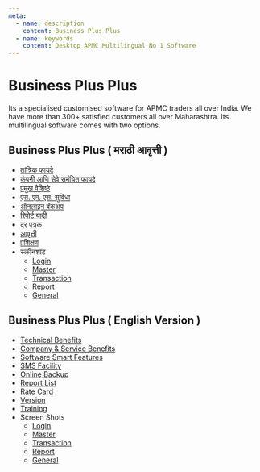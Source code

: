 ```yaml
---
meta:
  - name: description
    content: Business Plus Plus
  - name: keywords
    content: Desktop APMC Multilingual No 1 Software
---
```


# Business Plus Plus

Its a specialised customised software for APMC traders all over India. We have more than 300+ satisfied customers all over Maharashtra. Its multilingual software comes with two options.

## Business Plus Plus ( मराठी आवृत्ती )

- [तांत्रिक फायदे](/products/desktop/business-plus-plus-marathi.html#तांत्रिक-फायदे)
- [कंपनी आणि सेवे समंधित फायदे](/products/desktop/business-plus-plus-marathi.html#कंपनी-आणि-सेवे-समंधित-फायदे)
- [प्रमुख वैशिष्ठे](/products/desktop/business-plus-plus-marathi.html#प्रमुख-वैशिष्ठे)
- [एस. एम. एस. सुविधा](/products/desktop/business-plus-plus-marathi.html#एस-एम-एस-सुविधा)
- [ऑनलाईन बॅकअप](/products/desktop/business-plus-plus-marathi.html#ऑनलाईन-बॅकअप)
- [रिपोर्ट यादी](/products/desktop/business-plus-plus-marathi-report.html)
- [दर पत्रक](/products/desktop/business-plus-plus-marathi-rate-cart.html)
- [आवृत्ती](/products/desktop/version.html)
- [प्रशिक्षण](/products/desktop/training-marathi.html)
- स्क्रीनशॉट
  - [Login](/products/desktop/business-plus-plus-marathi-screen-shots.html#login)
  - [Master](/products/desktop/business-plus-plus-marathi-screen-shots.html#master)
  - [Transaction](/products/desktop/business-plus-plus-marathi-screen-shots.html#transaction)
  - [Report](/products/desktop/business-plus-plus-marathi-screen-shots.html#reports)
  - [General](/products/desktop/business-plus-plus-marathi-screen-shots.html#general)

## Business Plus Plus ( English Version )

- [Technical Benefits](/products/desktop/business-plus-plus-english.html#technical-benefits)
- [Company & Service Benefits ](/products/desktop/business-plus-plus-english.html#company-service-benefits)
- [Software Smart Features](/products/desktop/business-plus-plus-english.html#प्रsoftware-smart-features)
- [SMS Facility](/products/desktop/business-plus-plus-english.html#sms-facility)
- [Online Backup](/products/desktop/business-plus-plus-english.html#online-backup)
- [Report List](/products/desktop/business-plus-plus-english-report.html)
- [Rate Card](/products/desktop/business-plus-plus-english-rate-cart.html)
- [Version](/products/desktop/version.html)
- [Training](/products/desktop/training-english.html)
- Screen Shots
  - [Login](/products/desktop/business-plus-plus-marathi-screen-shots.html#login)
  - [Master](/products/desktop/business-plus-plus-marathi-screen-shots.html#master)
  - [Transaction](/products/desktop/business-plus-plus-marathi-screen-shots.html#transaction)
  - [Report](/products/desktop/business-plus-plus-marathi-screen-shots.html#reports)
  - [General](/products/desktop/business-plus-plus-marathi-screen-shots.html#general)
